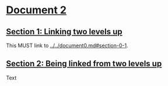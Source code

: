 # [Document 2](#document-2)

## [Section 1: Linking two levels up](#section-2-1)

This MUST link to [../../document0.md#section-0-1][1].

## [Section 2: Being linked from two levels up](#section-2-2)

Text

[1]: ../../document0.md#section-0-1 "GIVEN a document file document0.md AND a document file depth1/document1.md AND a document file depth1/depth2/document2.md WITH document file document0.md declaring a heading of arbitrary wording AND declaring a unique pandoc-style heading id {#section-0-1} THEN any occurrence of [foo](#section-0-1) in depth1/document1.md MUST resolve to../document0#section-0-1 AND any occurrence of [bar](#section-0-1) in depth2/document2.md MUST resolve to../../document0#section-0-1."
